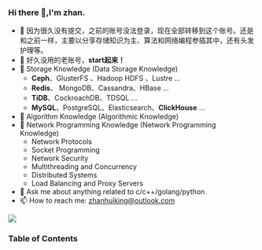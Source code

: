### Hi there 👋,I'm zhan.

- 🔭 因为很久没有提交，之前的账号没法登录，现在全部转移到这个账号。还是和之前一样，主要以分享存储知识为主、算法和网络编程参插其中，还有头发护理等。
- 👀 好久没用的老账号，**start起来！**
- 🌱 Storage Knowledge (Data Storage Knowledge) 
    - **Ceph**、GlusterFS 、Hadoop HDFS 、Lustre ...
    - **Redis**、 MongoDB、Cassandra、HBase ...
    - **TiDB**、CockroachDB、TDSQL ...
    - **MySQL**、PostgreSQL、Elasticsearch、**ClickHouse** ...
- 🐐 Algorithm Knowledge (Algorithmic Knowledge)
- 🔫 Network Programming Knowledge (Network Programming Knowledge)
    - Network Protocols
    - Socket Programming
    - Network Security
    - Multithreading and Concurrency
    - Distributed Systems
    - Load Balancing and Proxy Servers
- 💬 Ask me about anything related to c/c++/golang/python.
- 📫 How to reach me: zhanhuiking@outlook.com

![](https://github-readme-stats.vercel.app/api?username=zhanhuipinggit&show_icons=true&theme=transparent)



###  Table of Contents



